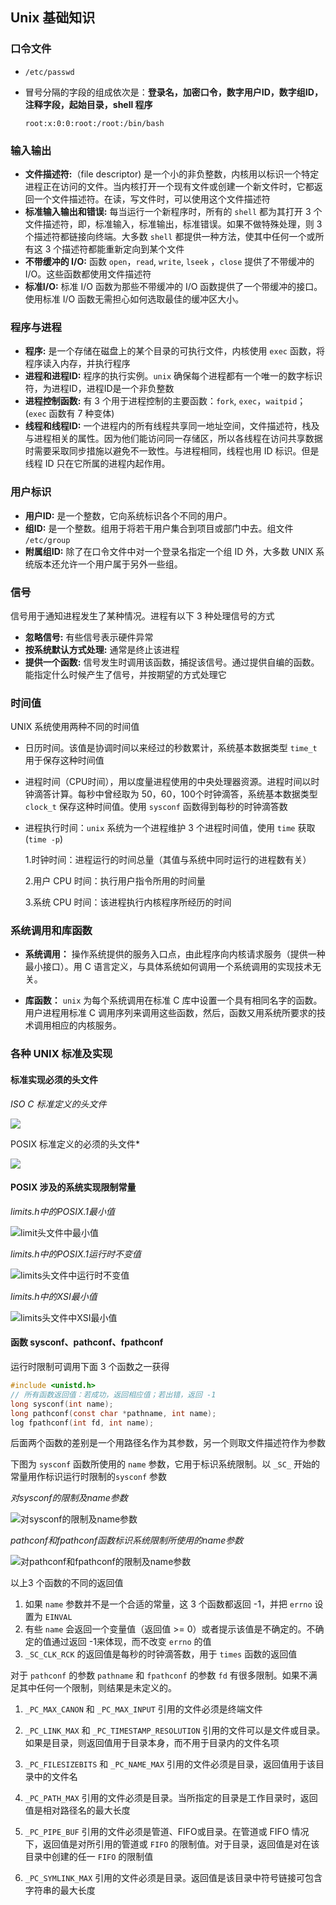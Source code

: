 ## Unix 基础知识

### 口令文件

* `/etc/passwd`

* 冒号分隔的字段的组成依次是：**登录名，加密口令，数字用户ID，数字组ID，注释字段，起始目录，shell 程序**

  `root:x:0:0:root:/root:/bin/bash`

### 输入输出

* **文件描述符:**（file descriptor) 是一个小的非负整数，内核用以标识一个特定进程正在访问的文件。当内核打开一个现有文件或创建一个新文件时，它都返回一个文件描述符。在读，写文件时，可以使用这个文件描述符
* **标准输入输出和错误:** 每当运行一个新程序时，所有的 `shell` 都为其打开 3 个文件描述符，即，标准输入，标准输出，标准错误。如果不做特殊处理，则 3 个描述符都链接向终端。大多数 `shell` 都提供一种方法，使其中任何一个或所有这 3 个描述符都能重新定向到某个文件
* **不带缓冲的 I/O:** 函数 `open`，`read`, `write`, `lseek` ，`close` 提供了不带缓冲的 I/O。这些函数都使用文件描述符
* **标准I/O:** 标准 I/O 函数为那些不带缓冲的 I/O 函数提供了一个带缓冲的接口。使用标准 I/O 函数无需担心如何选取最佳的缓冲区大小。

### 程序与进程

* **程序:** 是一个存储在磁盘上的某个目录的可执行文件，内核使用 `exec` 函数，将程序读入内存，并执行程序
* **进程和进程ID:** 程序的执行实例。`unix` 确保每个进程都有一个唯一的数字标识符，为进程ID，进程ID是一个非负整数
* **进程控制函数:** 有 3 个用于进程控制的主要函数：`fork`, `exec`，`waitpid`；(`exec` 函数有 7 种变体)
* **线程和线程ID:** 一个进程内的所有线程共享同一地址空间，文件描述符，栈及与进程相关的属性。因为他们能访问同一存储区，所以各线程在访问共享数据时需要采取同步措施以避免不一致性。与进程相同，线程也用 ID 标识。但是线程 ID 只在它所属的进程内起作用。

### 用户标识

* **用户ID:** 是一个整数，它向系统标识各个不同的用户。
* **组ID:** 是一个整数。组用于将若干用户集合到项目或部门中去。组文件 `/etc/group`
* **附属组ID:** 除了在口令文件中对一个登录名指定一个组 ID 外，大多数 UNIX 系统版本还允许一个用户属于另外一些组。

### 信号

信号用于通知进程发生了某种情况。进程有以下 3 种处理信号的方式

* **忽略信号:** 有些信号表示硬件异常
* **按系统默认方式处理:** 通常是终止该进程
* **提供一个函数:** 信号发生时调用该函数，捕捉该信号。通过提供自编的函数。能指定什么时候产生了信号，并按期望的方式处理它

### 时间值

UNIX 系统使用两种不同的时间值

* 日历时间。该值是协调时间以来经过的秒数累计，系统基本数据类型 `time_t` 用于保存这种时间值

* 进程时间（CPU时间），用以度量进程使用的中央处理器资源。进程时间以时钟滴答计算。每秒中曾经取为 50，60，100个时钟滴答，系统基本数据类型 `clock_t` 保存这种时间值。使用 `sysconf` 函数得到每秒的时钟滴答数

* 进程执行时间：`unix` 系统为一个进程维护 3 个进程时间值，使用 `time` 获取 (`time -p`)

  1.时钟时间：进程运行的时间总量（其值与系统中同时运行的进程数有关）

  2.用户 CPU 时间：执行用户指令所用的时间量

  3.系统 CPU 时间：该进程执行内核程序所经历的时间
  
### 系统调用和库函数

* **系统调用：** 操作系统提供的服务入口点，由此程序向内核请求服务（提供一种最小接口）。用 C 语言定义，与具体系统如何调用一个系统调用的实现技术无关。

* **库函数：** `unix` 为每个系统调用在标准 C 库中设置一个具有相同名字的函数。用户进程用标准 C 调用序列来调用这些函数，然后，函数又用系统所要求的技术调用相应的内核服务。

### 各种 UNIX 标准及实现

#### 标准实现必须的头文件

*ISO C 标准定义的头文件*

![](./apueImages/ISOC标准定义的头文件.png)



POSIX 标准定义的必须的头文件*

![](./apueImages/POSIX标准定义的必需的头文件.png)



#### POSIX 涉及的系统实现限制常量

*limits.h中的POSIX.1最小值*

![limit头文件中最小值](./apueImages/limit头文件中最小值.png)

*limits.h中的POSIX.1运行时不变值*

![limits头文件中运行时不变值](./apueImages/limits头文件中运行时不变值.png)

*limits.h中的XSI最小值*

![limits头文件中XSI最小值](./apueImages/limits头文件中XSI最小值.png)

#### 函数 sysconf、pathconf、fpathconf

运行时限制可调用下面 3 个函数之一获得

```c
#include <unistd.h>
// 所有函数返回值：若成功，返回相应值；若出错，返回 -1
long sysconf(int name);
long pathconf(const char *pathname, int name);
log fpathconf(int fd, int name);
```

后面两个函数的差别是一个用路径名作为其参数，另一个则取文件描述符作为参数

下图为 `sysconf` 函数所使用的 `name` 参数，它用于标识系统限制。以 `_SC_` 开始的常量用作标识运行时限制的`sysconf` 参数

*对sysconf的限制及name参数*

![对sysconf的限制及name参数](./apueImages/对sysconf的限制及name参数.png)

*pathconf和fpathconf函数标识系统限制所使用的name参数*

![对pathconf和fpathconf的限制及name参数](./apueImages/对pathconf和fpathconf的限制及name参数.png)

以上3 个函数的不同的返回值

1. 如果 `name` 参数并不是一个合适的常量，这 3 个函数都返回 -1，并把 `errno` 设置为 `EINVAL` 
2. 有些 `name` 会返回一个变量值（返回值 >= 0）或者提示该值是不确定的。不确定的值通过返回 -1来体现，而不改变 `errno` 的值
3. `_SC_CLK_RCK` 的返回值是每秒的时钟滴答数，用于 `times` 函数的返回值

对于 `pathconf` 的参数 `pathname` 和 `fpathconf` 的参数 `fd` 有很多限制。如果不满足其中任何一个限制，则结果是未定义的。

 1. `_PC_MAX_CANON` 和 `_PC_MAX_INPUT` 引用的文件必须是终端文件

 2. `_PC_LINK_MAX` 和 `_PC_TIMESTAMP_RESOLUTION` 引用的文件可以是文件或目录。如果是目录，则返回值用于目录本身，而不用于目录内的文件名项

 3. `_PC_FILESIZEBITS` 和 `_PC_NAME_MAX` 引用的文件必须是目录，返回值用于该目录中的文件名

 4. `_PC_PATH_MAX` 引用的文件必须是目录。当所指定的目录是工作目录时，返回值是相对路径名的最大长度

 5. `_PC_PIPE_BUF` 引用的文件必须是管道、FIFO或目录。在管道或 FIFO 情况下，返回值是对所引用的管道或 `FIFO` 的限制值。对于目录，返回值是对在该目录中创建的任一 `FIFO` 的限制值

 6. `_PC_SYMLINK_MAX` 引用的文件必须是目录。返回值是该目录中符号链接可包含字符串的最大长度


